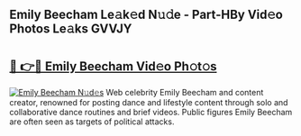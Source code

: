 ## Emily Beecham Le𝚊k𝚎d N𝚞𝚍e - Part-HBy Vid𝚎o Photos Le𝚊ks GVVJY

# <h2><a href="http://fbcry4.evod.top/?m=Emily+Beecham">🔗 👉🔴 Emily Beecham Vid𝚎o Ph𝚘t𝚘s</a></h2>

[![Emily Beecham N𝚞d𝚎s](https://i.imgur.com/8V9OHl7.gif)](http://fbcry4.evod.top/?m=Emily+Beecham)
Web celebrity Emily Beecham and content creator, renowned for posting dance and lifestyle content through solo and collaborative dance routines and brief videos. Public figures Emily Beecham are often seen as targets of political attacks. 
